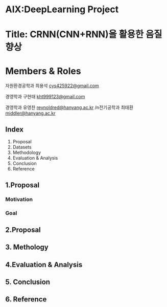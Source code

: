# AIX:DeepLearning Project
# Title: CRNN(CNN+RNN)을 활용한 음질 향상

# Members & Roles
자원환경공학과 최용석 cys425922@gmail.com

경영학과 구현태 kht999123@gmail.com

경영학과 유영찬 reynoldred@hanyang.ac.kr
/n전기공학과 최태환 middler@hanyang.ac.kr


## Index
1. Proposal
2. Datasets
3. Methodology
4. Evaluation & Analysis
5. Conclusion
6. Reference

## 1.Proposal
### Motivation

### Goal


## 2.Proposal


## 3. Methology


## 4.Evaluation & Analysis


## 5. Conclusion


## 6. Reference
